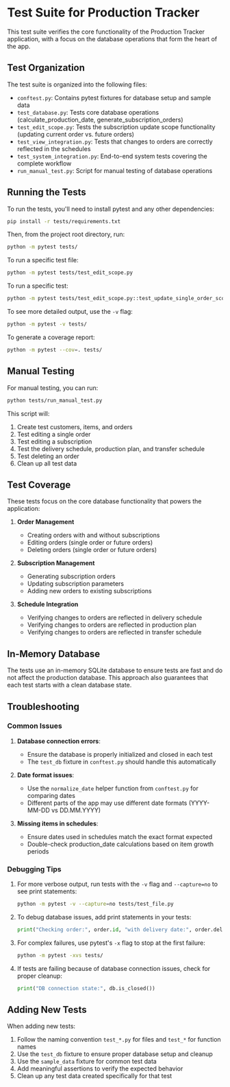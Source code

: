 # Test Suite for Production Tracker

This test suite verifies the core functionality of the Production Tracker application, with a focus on the database operations that form the heart of the app.

## Test Organization

The test suite is organized into the following files:

- `conftest.py`: Contains pytest fixtures for database setup and sample data
- `test_database.py`: Tests core database operations (calculate_production_date, generate_subscription_orders)
- `test_edit_scope.py`: Tests the subscription update scope functionality (updating current order vs. future orders)
- `test_view_integration.py`: Tests that changes to orders are correctly reflected in the schedules
- `test_system_integration.py`: End-to-end system tests covering the complete workflow
- `run_manual_test.py`: Script for manual testing of database operations

## Running the Tests

To run the tests, you'll need to install pytest and any other dependencies:

```bash
pip install -r tests/requirements.txt
```

Then, from the project root directory, run:

```bash
python -m pytest tests/
```

To run a specific test file:

```bash
python -m pytest tests/test_edit_scope.py
```

To run a specific test:

```bash
python -m pytest tests/test_edit_scope.py::test_update_single_order_scope
```

To see more detailed output, use the `-v` flag:

```bash
python -m pytest -v tests/
```

To generate a coverage report:

```bash
python -m pytest --cov=. tests/
```

## Manual Testing

For manual testing, you can run:

```bash
python tests/run_manual_test.py
```

This script will:
1. Create test customers, items, and orders
2. Test editing a single order
3. Test editing a subscription
4. Test the delivery schedule, production plan, and transfer schedule
5. Test deleting an order
6. Clean up all test data

## Test Coverage

These tests focus on the core database functionality that powers the application:

1. **Order Management**
   - Creating orders with and without subscriptions
   - Editing orders (single order or future orders)
   - Deleting orders (single order or future orders)

2. **Subscription Management**
   - Generating subscription orders
   - Updating subscription parameters
   - Adding new orders to existing subscriptions

3. **Schedule Integration**
   - Verifying changes to orders are reflected in delivery schedule
   - Verifying changes to orders are reflected in production plan
   - Verifying changes to orders are reflected in transfer schedule

## In-Memory Database

The tests use an in-memory SQLite database to ensure tests are fast and do not affect the production database. This approach also guarantees that each test starts with a clean database state.

## Troubleshooting

### Common Issues

1. **Database connection errors**: 
   - Ensure the database is properly initialized and closed in each test
   - The `test_db` fixture in `conftest.py` should handle this automatically

2. **Date format issues**:
   - Use the `normalize_date` helper function from `conftest.py` for comparing dates
   - Different parts of the app may use different date formats (YYYY-MM-DD vs DD.MM.YYYY)

3. **Missing items in schedules**:
   - Ensure dates used in schedules match the exact format expected
   - Double-check production_date calculations based on item growth periods

### Debugging Tips

1. For more verbose output, run tests with the `-v` flag and `--capture=no` to see print statements:
   ```bash
   python -m pytest -v --capture=no tests/test_file.py
   ```

2. To debug database issues, add print statements in your tests:
   ```python
   print("Checking order:", order.id, "with delivery date:", order.delivery_date)
   ```

3. For complex failures, use pytest's `-x` flag to stop at the first failure:
   ```bash
   python -m pytest -xvs tests/
   ```

4. If tests are failing because of database connection issues, check for proper cleanup:
   ```python
   print("DB connection state:", db.is_closed())
   ```

## Adding New Tests

When adding new tests:

1. Follow the naming convention `test_*.py` for files and `test_*` for function names
2. Use the `test_db` fixture to ensure proper database setup and cleanup
3. Use the `sample_data` fixture for common test data
4. Add meaningful assertions to verify the expected behavior
5. Clean up any test data created specifically for that test 
